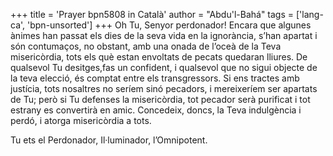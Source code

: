 +++
title = 'Prayer bpn5808 in Català'
author = "Abdu'l-Bahá"
tags = ['lang-ca', 'bpn-unsorted']
+++
Oh Tu, Senyor perdonador! Encara que algunes ànimes han passat els dies de la seva vida en la ignorància, s’han apartat i són contumaços, no obstant, amb una onada de l’oceà de la Teva misericòrdia, tots els què estan envoltats de pecats quedaran lliures. De qualsevol Tu desitges,fas un confident, i qualsevol que no sigui objecte de la teva elecció, és comptat entre els transgressors. Si ens tractes amb justícia, tots nosaltres no seríem sinó pecadors, i mereixeríem ser apartats de Tu; però si Tu defenses la misericòrdia, tot pecador serà purificat i tot estrany es convertirà en amic. Concedeix, doncs, la Teva indulgència i perdó, i atorga misericòrdia a tots.

Tu ets el Perdonador, Il·luminador, l’Omnipotent.

